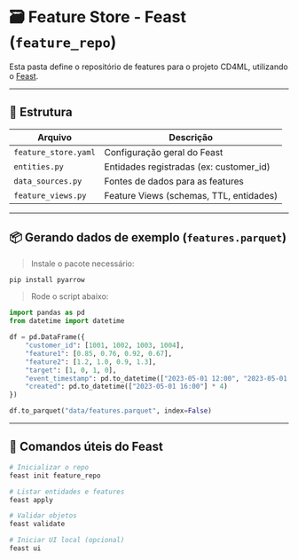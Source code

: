 # 🗃️ Feature Store - Feast (`feature_repo`)

Esta pasta define o repositório de features para o projeto CD4ML, utilizando o [Feast](https://docs.feast.dev/).

---

## 📁 Estrutura

| Arquivo                 | Descrição                                  |
|-------------------------|--------------------------------------------|
| `feature_store.yaml`    | Configuração geral do Feast                |
| `entities.py`           | Entidades registradas (ex: customer_id)    |
| `data_sources.py`       | Fontes de dados para as features           |
| `feature_views.py`      | Feature Views (schemas, TTL, entidades)    |

---

## 📦 Gerando dados de exemplo (`features.parquet`)

> Instale o pacote necessário:

```bash
pip install pyarrow
```

> Rode o script abaixo:

```python
import pandas as pd
from datetime import datetime

df = pd.DataFrame({
    "customer_id": [1001, 1002, 1003, 1004],
    "feature1": [0.85, 0.76, 0.92, 0.67],
    "feature2": [1.2, 1.0, 0.9, 1.3],
    "target": [1, 0, 1, 0],
    "event_timestamp": pd.to_datetime(["2023-05-01 12:00", "2023-05-01 13:00", "2023-05-01 14:00", "2023-05-01 15:00"]),
    "created": pd.to_datetime(["2023-05-01 16:00"] * 4)
})

df.to_parquet("data/features.parquet", index=False)
```

---

## 🚀 Comandos úteis do Feast

```bash
# Inicializar o repo
feast init feature_repo

# Listar entidades e features
feast apply

# Validar objetos
feast validate

# Iniciar UI local (opcional)
feast ui
```